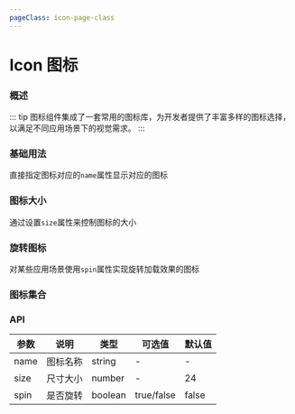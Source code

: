 ```yaml
---
pageClass: icon-page-class
---
```


# Icon 图标

### 概述

::: tip
图标组件集成了一套常用的图标库，为开发者提供了丰富多样的图标选择，以满足不同应用场景下的视觉需求。
:::

### 基础用法

直接指定图标对应的`name`属性显示对应的图标

<demo src="../demos/icon/icon-01-base.vue"></demo>

### 图标大小

通过设置`size`属性来控制图标的大小

<demo src="../demos/icon/icon-02-size.vue"></demo>

### 旋转图标

对某些应用场景使用`spin`属性实现旋转加载效果的图标

<demo src="../demos/icon/icon-03-spin.vue"></demo>

### 图标集合

<IconList/>

### API

| 参数 | 说明     | 类型    | 可选值     | 默认值 |
| ---- | -------- | ------- | ---------- | ------ |
| name | 图标名称 | string  | -          | -      |
| size | 尺寸大小 | number  | -          | 24     |
| spin | 是否旋转 | boolean | true/false | false  |

<!-- ::: info
This is an info box.
:::
::: tip
This is a tip.
:::
::: warning
This is a warning.
:::
::: danger
This is a dangerous warning.
::: -->
<!-- > [!tip]
>
> -->